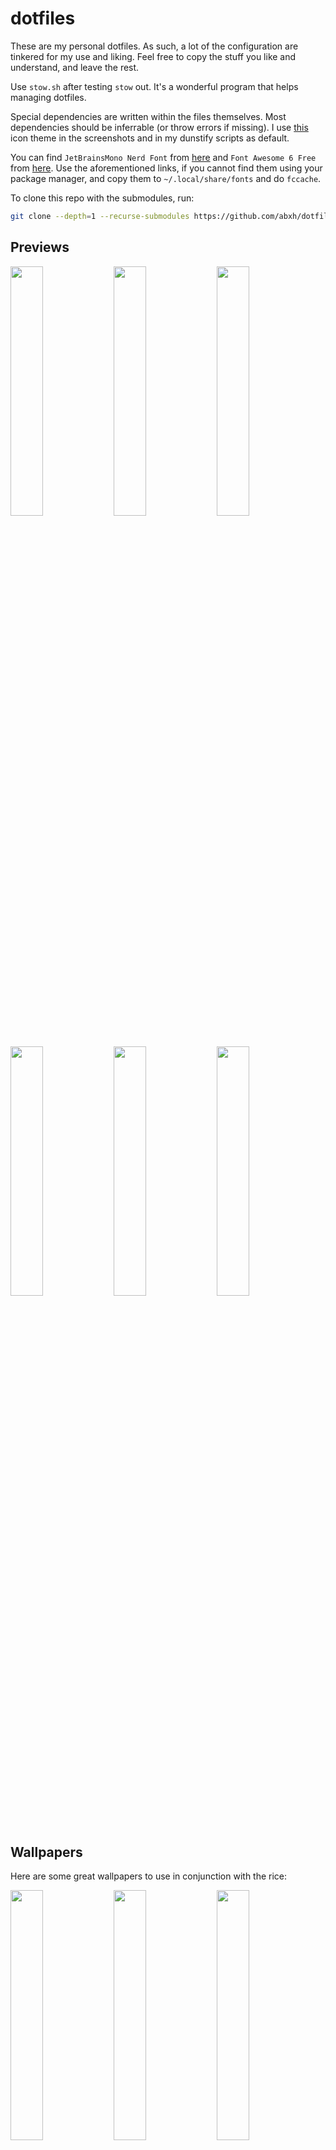 # dotfiles
These are my personal dotfiles. As such, a lot of the configuration are tinkered for
my use and liking. Feel free to copy the stuff you like and understand, and leave the rest.

Use `stow.sh` after testing `stow` out. It's a wonderful program that helps managing dotfiles.

Special dependencies are written within the files themselves. Most dependencies should be inferrable
(or throw errors if missing). I use [this](https://github.com/abxh/gruvbox-material-gtk) icon theme
in the screenshots and in my dunstify scripts as default.

You can find `JetBrainsMono Nerd Font` from [here](https://github.com/ryanoasis/nerd-fonts/releases)
and `Font Awesome 6 Free` from [here](https://fontawesome.com/download). Use the aforementioned links, if
you cannot find them using your package manager, and copy them to `~/.local/share/fonts` and do `fccache`.

To clone this repo with the submodules, run:
```bash
git clone --depth=1 --recurse-submodules https://github.com/abxh/dotfiles
```

## Previews
<p float="left">
  <img src="https://i.imgur.com/YCUtfrB.png" width="32%" />
  <img src="https://i.imgur.com/VuyU5nr.png" width="32%" />
  <img src="https://i.imgur.com/jUPjcV4.png" width="32%" />
  <img src="https://i.imgur.com/gI2Jtqt.png" width="32%" />
  <img src="https://i.imgur.com/tlTipKZ.png" width="32%" />
  <img src="https://i.imgur.com/AJXSRB7.png" width="32%" />
</p>

## Wallpapers

Here are some great wallpapers to use in conjunction with the rice:

<p float="left">
  <img src="https://w.wallhaven.cc/full/j5/wallhaven-j5p23m.jpg" width="32%" />
  <img src="https://i.imgur.com/t6p61Sn.jpeg" width="32%" />
  <img src="https://i.imgur.com/1ZFAAOG.png" width="32%" />
</p>
